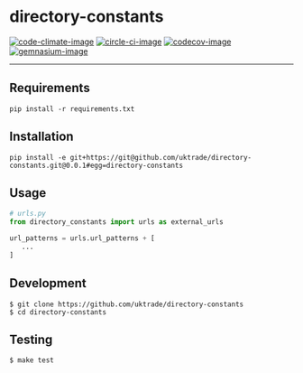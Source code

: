 # directory-constants

[![code-climate-image]][code-climate]
[![circle-ci-image]][circle-ci]
[![codecov-image]][codecov]
[![gemnasium-image]][gemnasium]

---

## Requirements

```shell
pip install -r requirements.txt
```

## Installation

```shell
pip install -e git+https://git@github.com/uktrade/directory-constants.git@0.0.1#egg=directory-constants
```

## Usage

```python
# urls.py
from directory_constants import urls as external_urls

url_patterns = urls.url_patterns + [
   ...
]
```

## Development

    $ git clone https://github.com/uktrade/directory-constants
    $ cd directory-constants

## Testing
	$ make test

[code-climate-image]: https://codeclimate.com/github/uktrade/directory-constants/badges/issue_count.svg
[code-climate]: https://codeclimate.com/github/uktrade/directory-constants

[circle-ci-image]: https://circleci.com/gh/uktrade/directory-constants/tree/master.svg?style=svg
[circle-ci]: https://circleci.com/gh/uktrade/directory-constants/tree/master

[codecov-image]: https://codecov.io/gh/uktrade/directory-constants/branch/master/graph/badge.svg
[codecov]: https://codecov.io/gh/uktrade/directory-constants

[gemnasium-image]: https://gemnasium.com/badges/github.com/uktrade/directory-constants.svg
[gemnasium]: https://gemnasium.com/github.com/uktrade/directory-constants
